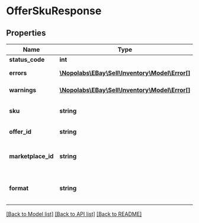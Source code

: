 # OfferSkuResponse

## Properties
Name | Type | Description | Notes
------------ | ------------- | ------------- | -------------
**status_code** | **int** | This is the http response code for the entity | [optional] 
**errors** | [**\Nopolabs\EBay\Sell\Inventory\Model\Error[]**](Error.md) | This container will contain an array of errors if any occur when a call is made. | [optional] 
**warnings** | [**\Nopolabs\EBay\Sell\Inventory\Model\Error[]**](Error.md) | This container will contain an array of warnings if any occur when a call is made. | [optional] 
**sku** | **string** | The seller-defined Stock-Keeping Unit (SKU) of the inventory item. The seller should have a unique SKU value for every product that they sell. | [optional] 
**offer_id** | **string** | The offerid generated by the system for the given request payload | [optional] 
**marketplace_id** | **string** | For implementation help, refer to &lt;a href&#x3D;&#39;https://developer.ebay.com/devzone/rest/api-ref/inventory/types/MarketplaceEnum.html&#39;&gt;eBay API documentation&lt;/a&gt; | [optional] 
**format** | **string** | For implementation help, refer to &lt;a href&#x3D;&#39;https://developer.ebay.com/devzone/rest/api-ref/inventory/types/FormatTypeEnum.html&#39;&gt;eBay API documentation&lt;/a&gt; | [optional] 

[[Back to Model list]](../README.md#documentation-for-models) [[Back to API list]](../README.md#documentation-for-api-endpoints) [[Back to README]](../README.md)


